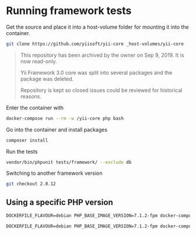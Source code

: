 # Running framework tests

Get the source and place it into a host-volume folder for mounting it into the container.

```bash
git clone https://github.com/yiisoft/yii-core _host-volumes/yii-core
```

> This repository has been archived by the owner on Sep 9, 2019. It is now read-only.
>
> Yii Framework 3.0 core was split into several packages and the package was deleted.
>
> Repository is kept so closed issues could be reviewed for historical reasons.

Enter the container with

```bash
docker-compose run --rm -w /yii-core php bash
```

Go into the container and install packages

```bash
composer install
```

Run the tests

```bash
vendor/bin/phpunit tests/framework/ --exclude db
```

Switching to another framework version

```bash
git checkout 2.0.12
```

## Using a specific PHP version

```dockerfile
DOCKERFILE_FLAVOUR=debian PHP_BASE_IMAGE_VERSION=7.1.2-fpm docker-compose build

DOCKERFILE_FLAVOUR=debian PHP_BASE_IMAGE_VERSION=7.1.2-fpm docker-compose run --rm php bash
```
